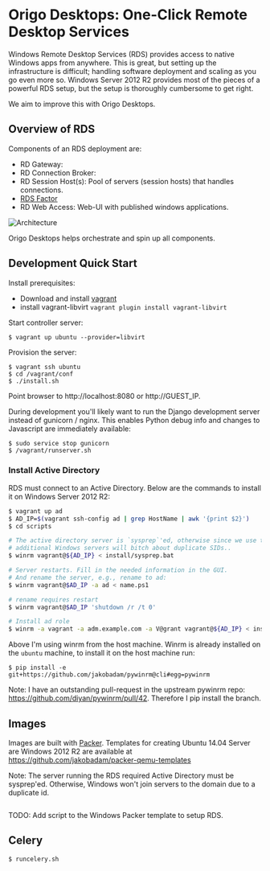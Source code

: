 # Origo Desktops: One-Click Remote Desktop Services

Windows Remote Desktop Services (RDS) provides access to native Windows apps from anywhere. This is great, but setting up the infrastructure is difficult; handling software deployment and scaling as you go even more so.
Windows Server 2012 R2 provides most of the pieces of a powerful RDS setup, but the setup is thoroughly cumbersome to get right. 

We aim to improve this with Origo Desktops.

## Overview of RDS

Components of an RDS deployment are:
* RD Gateway: 
* RD Connection Broker:
* RD Session Host(s): Pool of servers (session hosts) that handles connections.
* [RDS Factor](https://github.com/jakobadam/RDSFactor)
* RD Web Access: Web-UI with published windows applications.  

![Architecture](https://github.com/jakobadam/RDSFactor/raw/master/architecture.png)

Origo Desktops helps orchestrate and spin up all components.

## Development Quick Start

Install prerequisites:
* Download and install [vagrant](https://www.vagrantup.com/downloads.html)
* install vagrant-libvirt ```vagrant plugin install vagrant-libvirt```

Start controller server:
```
$ vagrant up ubuntu --provider=libvirt
```

Provision the server:
```
$ vagrant ssh ubuntu
$ cd /vagrant/conf
$ ./install.sh
```

Point browser to http://localhost:8080 or http://GUEST_IP.

During development you'll likely want to run the Django development server instead of gunicorn / nginx. This enables Python debug info and changes to Javascript are immediately available:
```
$ sudo service stop gunicorn
$ /vagrant/runserver.sh
```

### Install Active Directory

RDS must connect to an Active Directory. Below are the commands to install it on Windows Server 2012 R2:

```bash
$ vagrant up ad
$ AD_IP=$(vagrant ssh-config ad | grep HostName | awk '{print $2}')
$ cd scripts

# The active directory server is `sysprep`'ed, otherwise since we use the same base image
# additional Windows servers will bitch about duplicate SIDs..
$ winrm vagrant@${AD_IP} < install/sysprep.bat

# Server restarts. Fill in the needed information in the GUI. 
# And rename the server, e.g., rename to ad:
$ winrm vagrant@$AD_IP -a ad < name.ps1

# rename requires restart
$ winrm vagrant@$AD_IP 'shutdown /r /t 0'

# Install ad role
$ winrm -a vagrant -a adm.example.com -a V@grant vagrant@${AD_IP} < install/ad-install.ps1
```

Above I'm using winrm from the host machine. Winrm is already installed on the `ubuntu` machine, to install it on the host machine run:
```
$ pip install -e git+https://github.com/jakobadam/pywinrm@cli#egg=pywinrm
```

Note: I have an outstanding pull-request in the upstream pywinrm repo: https://github.com/diyan/pywinrm/pull/42. Therefore I pip install the branch.



## Images

Images are built with [Packer](//packer.io). Templates for creating
Ubuntu 14.04 Server are Windows 2012 R2 are available at
https://github.com/jakobadam/packer-qemu-templates

Note: The server running the RDS required Active Directory must be
sysprep'ed. Otherwise, Windows won't join servers to the domain due to
a duplicate id.

```

```

TODO: Add script to the Windows Packer template to setup
RDS.


## Celery

```
$ runcelery.sh
```
